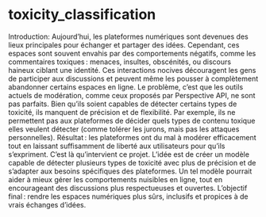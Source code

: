 # toxicity_classification

Introduction: 
Aujourd’hui, les plateformes numériques sont devenues des lieux principales pour échanger et partager des idées. Cependant, ces espaces sont souvent envahis par des comportements négatifs, comme les commentaires toxiques : menaces, insultes, obscénités, ou discours haineux ciblant une identité. Ces interactions nocives découragent les gens de participer aux discussions et peuvent même les pousser à complètement abandonner certains espaces en ligne.
Le problème, c’est que les outils actuels de modération, comme ceux proposés par Perspective API, ne sont pas parfaits. Bien qu’ils soient capables de détecter certains types de toxicité, ils manquent de précision et de flexibilité. Par exemple, ils ne permettent pas aux plateformes de décider quels types de contenu toxique elles veulent détecter (comme tolérer les jurons, mais pas les attaques personnelles). Résultat : les plateformes ont du mal à modérer efficacement tout en laissant suffisamment de liberté aux utilisateurs pour qu’ils s’expriment.
C’est là qu’intervient ce projet. L’idée est de créer un modèle capable de détecter plusieurs types de toxicité avec plus de précision et de s’adapter aux besoins spécifiques des plateformes. Un tel modèle pourrait aider à mieux gérer les comportements nuisibles en ligne, tout en encourageant des discussions plus respectueuses et ouvertes. L’objectif final : rendre les espaces numériques plus sûrs, inclusifs et propices à de vrais échanges d’idées.

